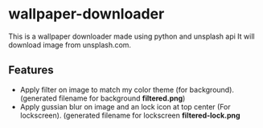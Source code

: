 # wallpaper-downloader
This is a wallpaper downloader made using python and unsplash api
It will download image from unsplash.com.
## Features
* Apply filter on image to match my color theme (for background). (generated filename for background **filtered.png**)
* Apply gussian blur on image and an lock icon at top center (For lockscreen). (generated filename for lockscreen **filtered-lock.png**
